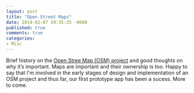 ```yaml
---
layout: post
title: "Open Street Maps"
date: 2014-02-07 19:35:25 -0600
published: true
comments: true
categories: 
- Misc
---
```

Brief history on the <a href="http://stevecoast.com/2014/01/30/its-time-to-make-openstreetmap-your-only-street-map/">Open Stree Map (OSM) project</a> and good thoughts on why it’s important. Maps are important and their ownership is too. Happy to say that I'm involved in the early stages of design and implementation of an OSM project and thus far, our first prototype app has been a sucess. More to come.

